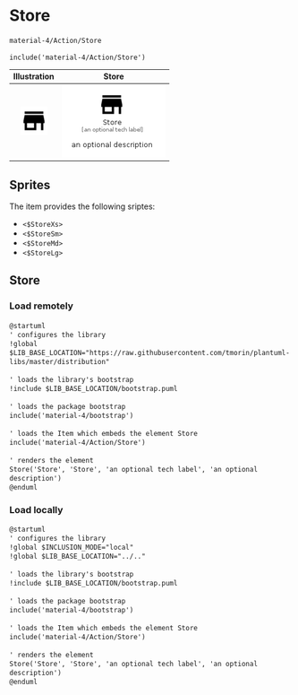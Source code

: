 # Store


```text
material-4/Action/Store
```

```text
include('material-4/Action/Store')
```



| Illustration | Store |
| :---: | :---: |
| ![illustration for Illustration](../../material-4/Action/Store.png) | ![illustration for Store](../../material-4/Action/Store.Local.png) |



## Sprites
The item provides the following sriptes:

- `<$StoreXs>`
- `<$StoreSm>`
- `<$StoreMd>`
- `<$StoreLg>`





## Store

### Load remotely
```plantuml
@startuml
' configures the library
!global $LIB_BASE_LOCATION="https://raw.githubusercontent.com/tmorin/plantuml-libs/master/distribution"

' loads the library's bootstrap
!include $LIB_BASE_LOCATION/bootstrap.puml

' loads the package bootstrap
include('material-4/bootstrap')

' loads the Item which embeds the element Store
include('material-4/Action/Store')

' renders the element
Store('Store', 'Store', 'an optional tech label', 'an optional description')
@enduml
```

### Load locally
```plantuml
@startuml
' configures the library
!global $INCLUSION_MODE="local"
!global $LIB_BASE_LOCATION="../.."

' loads the library's bootstrap
!include $LIB_BASE_LOCATION/bootstrap.puml

' loads the package bootstrap
include('material-4/bootstrap')

' loads the Item which embeds the element Store
include('material-4/Action/Store')

' renders the element
Store('Store', 'Store', 'an optional tech label', 'an optional description')
@enduml
```

